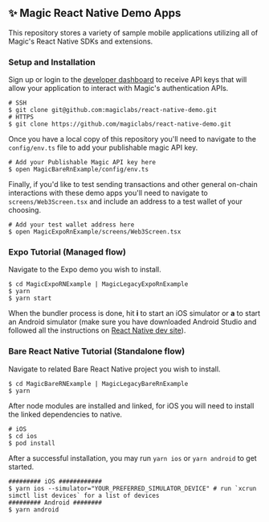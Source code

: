 ## ✨ Magic React Native Demo Apps

This repository stores a variety of sample mobile applications utilizing all of Magic's React Native SDKs and extensions. 

### Setup and Installation

Sign up or login to the [developer dashboard](https://dashboard.magic.link) to receive API keys that will allow your application to interact with Magic's authentication APIs.

```shell
# SSH
$ git clone git@github.com:magiclabs/react-native-demo.git
# HTTPS
$ git clone https://github.com/magiclabs/react-native-demo.git
```

Once you have a local copy of this repository you'll need to navigate to the `config/env.ts` file to add your publishable magic API key.

```shell
# Add your Publishable Magic API key here
$ open MagicBareRnExample/config/env.ts
```

Finally, if you'd like to test sending transactions and other general on-chain interactions with these demo apps you'll need to navigate to `screens/Web3Screen.tsx` and include an address to a test wallet of your choosing.

```shell
# Add your test wallet address here
$ open MagicExpoRnExample/screens/Web3Screen.tsx
```

### Expo Tutorial (Managed flow)
Navigate to the Expo demo you wish to install. 

```shell
$ cd MagicExpoRNExample | MagicLegacyExpoRnExample
$ yarn
$ yarn start
```

When the bundler process is done, hit **i** to start an iOS simulator or **a** to start an Android simulator (make sure you have downloaded Android Studio and followed all the instructions on [React Native dev site](https://reactnative.dev/docs/environment-setup)).

### Bare React Native Tutorial (Standalone flow)
Navigate to related Bare React Native project you wish to install. 

```shell
$ cd MagicBareRNExample | MagicLegacyBareRnExample
$ yarn
```

After node modules are installed and linked, for iOS you will need to install the linked dependencies to native.

```shell
# iOS
$ cd ios
$ pod install
```
After a successful installation, you may run `yarn ios` or `yarn android` to get started. 

```shell
######### iOS ############
$ yarn ios --simulator="YOUR_PREFERRED_SIMULATOR_DEVICE" # run `xcrun simctl list devices` for a list of devices
######### Android ########
$ yarn android
```


